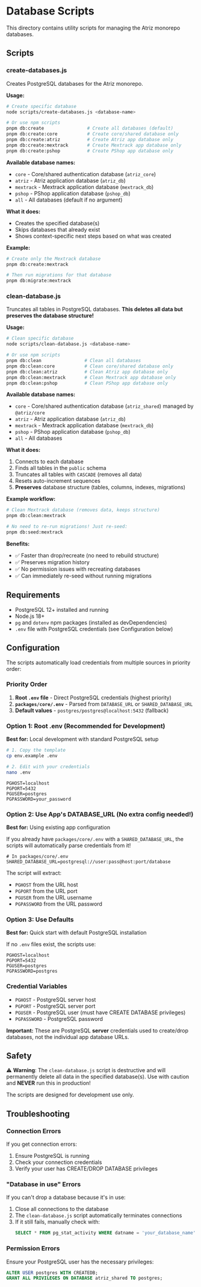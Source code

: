 # Database Scripts

This directory contains utility scripts for managing the Atriz monorepo databases.

## Scripts

### create-databases.js

Creates PostgreSQL databases for the Atriz monorepo.

**Usage:**
```bash
# Create specific database
node scripts/create-databases.js <database-name>

# Or use npm scripts
pnpm db:create                # Create all databases (default)
pnpm db:create:core           # Create core/shared database only
pnpm db:create:atriz          # Create Atriz app database only
pnpm db:create:mextrack       # Create Mextrack app database only
pnpm db:create:pshop          # Create PShop app database only
```

**Available database names:**
- `core` - Core/shared authentication database (`atriz_core`)
- `atriz` - Atriz application database (`atriz_db`)
- `mextrack` - Mextrack application database (`mextrack_db`)
- `pshop` - PShop application database (`pshop_db`)
- `all` - All databases (default if no argument)

**What it does:**
- Creates the specified database(s)
- Skips databases that already exist
- Shows context-specific next steps based on what was created

**Example:**
```bash
# Create only the Mextrack database
pnpm db:create:mextrack

# Then run migrations for that database
pnpm db:migrate:mextrack
```

### clean-database.js

Truncates all tables in PostgreSQL databases. **This deletes all data but preserves the database structure!**

**Usage:**
```bash
# Clean specific database
node scripts/clean-database.js <database-name>

# Or use npm scripts
pnpm db:clean                # Clean all databases
pnpm db:clean:core           # Clean core/shared database only
pnpm db:clean:atriz          # Clean Atriz app database only
pnpm db:clean:mextrack       # Clean Mextrack app database only
pnpm db:clean:pshop          # Clean PShop app database only
```

**Available database names:**
- `core` - Core/shared authentication database (`atriz_shared`) managed by `@atriz/core`
- `atriz` - Atriz application database (`atriz_db`)
- `mextrack` - Mextrack application database (`mextrack_db`)
- `pshop` - PShop application database (`pshop_db`)
- `all` - All databases

**What it does:**
1. Connects to each database
2. Finds all tables in the `public` schema
3. Truncates all tables with `CASCADE` (removes all data)
4. Resets auto-increment sequences
5. **Preserves** database structure (tables, columns, indexes, migrations)

**Example workflow:**
```bash
# Clean Mextrack database (removes data, keeps structure)
pnpm db:clean:mextrack

# No need to re-run migrations! Just re-seed:
pnpm db:seed:mextrack
```

**Benefits:**
- ✅ Faster than drop/recreate (no need to rebuild structure)
- ✅ Preserves migration history
- ✅ No permission issues with recreating databases
- ✅ Can immediately re-seed without running migrations

## Requirements

- PostgreSQL 12+ installed and running
- Node.js 18+
- `pg` and `dotenv` npm packages (installed as devDependencies)
- `.env` file with PostgreSQL credentials (see Configuration below)

## Configuration

The scripts automatically load credentials from multiple sources in priority order:

### Priority Order

1. **Root `.env` file** - Direct PostgreSQL credentials (highest priority)
2. **`packages/core/.env`** - Parsed from `DATABASE_URL` or `SHARED_DATABASE_URL`
3. **Default values** - `postgres/postgres@localhost:5432` (fallback)

### Option 1: Root .env (Recommended for Development)

**Best for:** Local development with standard PostgreSQL setup

```bash
# 1. Copy the template
cp env.example .env

# 2. Edit with your credentials
nano .env
```

```env
PGHOST=localhost
PGPORT=5432
PGUSER=postgres
PGPASSWORD=your_password
```

### Option 2: Use App's DATABASE_URL (No extra config needed!)

**Best for:** Using existing app configuration

If you already have `packages/core/.env` with a `SHARED_DATABASE_URL`, the scripts will automatically parse credentials from it!

```env
# In packages/core/.env
SHARED_DATABASE_URL=postgresql://user:pass@host:port/database
```

The script will extract:
- `PGHOST` from the URL host
- `PGPORT` from the URL port
- `PGUSER` from the URL username
- `PGPASSWORD` from the URL password

### Option 3: Use Defaults

**Best for:** Quick start with default PostgreSQL installation

If no `.env` files exist, the scripts use:
```
PGHOST=localhost
PGPORT=5432
PGUSER=postgres
PGPASSWORD=postgres
```

### Credential Variables

- `PGHOST` - PostgreSQL server host
- `PGPORT` - PostgreSQL server port
- `PGUSER` - PostgreSQL user (must have CREATE DATABASE privileges)
- `PGPASSWORD` - PostgreSQL password

**Important:** These are PostgreSQL **server** credentials used to create/drop databases, not the individual app database URLs.

## Safety

⚠️ **Warning**: The `clean-database.js` script is destructive and will permanently delete all data in the specified database(s). Use with caution and **NEVER** run this in production!

The scripts are designed for development use only.

## Troubleshooting

### Connection Errors

If you get connection errors:
1. Ensure PostgreSQL is running
2. Check your connection credentials
3. Verify your user has CREATE/DROP DATABASE privileges

### "Database in use" Errors

If you can't drop a database because it's in use:
1. Close all connections to the database
2. The `clean-database.js` script automatically terminates connections
3. If it still fails, manually check with:
   ```sql
   SELECT * FROM pg_stat_activity WHERE datname = 'your_database_name';
   ```

### Permission Errors

Ensure your PostgreSQL user has the necessary privileges:
```sql
ALTER USER postgres WITH CREATEDB;
GRANT ALL PRIVILEGES ON DATABASE atriz_shared TO postgres;
```

